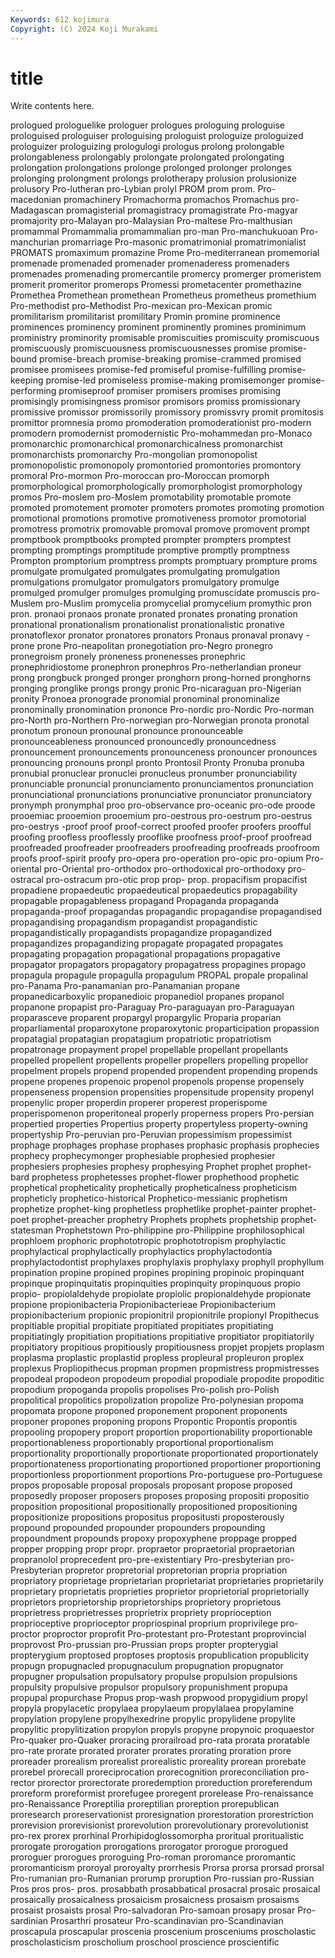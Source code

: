 ```yaml
---
Keywords: 612 kojimura
Copyright: (C) 2024 Koji Murakami
---
```


# title

Write contents here.



prologued prologuelike prologuer prologues prologuing prologuise
prologuised prologuiser prologuising prologuist prologuize prologuized prologuizer prologuizing prologulogi prologus
prolong prolongable prolongableness prolongably prolongate prolongated prolongating prolongation prolongations prolonge
prolonged prolonger prolonges prolonging prolongment prolongs prolotherapy prolusion prolusionize prolusory
Pro-lutheran pro-Lybian prolyl PROM prom prom. Pro-macedonian promachinery Promachorma promachos
Promachus pro-Madagascan promagisterial promagistracy promagistrate Pro-magyar promajority pro-Malayan pro-Malaysian Pro-maltese
Pro-malthusian promammal Promammalia promammalian pro-man Pro-manchukuoan Pro-manchurian promarriage Pro-masonic promatrimonial
promatrimonialist PROMATS promaximum promazine Prome Pro-mediterranean promemorial promenade promenaded promenader
promenaderess promenaders promenades promenading promercantile promercy promerger promeristem promerit promeritor
promerops Promessi prometacenter promethazine Promethea Promethean promethean Prometheus prometheus promethium
Pro-methodist pro-Methodist Pro-mexican pro-Mexican promic promilitarism promilitarist promilitary Promin promine
prominence prominences prominency prominent prominently promines prominimum proministry prominority promisable
promiscuities promiscuity promiscuous promiscuously promiscuousness promiscuousnesses promise promise-bound promise-breach promise-breaking
promise-crammed promised promisee promisees promise-fed promiseful promise-fulfilling promise-keeping promise-led promiseless
promise-making promisemonger promise-performing promiseproof promiser promisers promises promising promisingly promisingness
promisor promisors promiss promissionary promissive promissor promissorily promissory promissvry promit
promitosis promittor promnesia promo promoderation promoderationist pro-modern promodern promodernist promodernistic
Pro-mohammedan pro-Monaco promonarchic promonarchical promonarchicalness promonarchist promonarchists promonarchy Pro-mongolian promonopolist
promonopolistic promonopoly promontoried promontories promontory promoral Pro-mormon Pro-moroccan pro-Moroccan promorph
promorphological promorphologically promorphologist promorphology promos Pro-moslem pro-Moslem promotability promotable promote
promoted promotement promoter promoters promotes promoting promotion promotional promotions promotive
promotiveness promotor promotorial promotress promotrix promovable promoval promove promovent prompt
promptbook promptbooks prompted prompter prompters promptest prompting promptings promptitude promptive
promptly promptness Prompton promptorium promptress prompts promptuary prompture proms promulgate
promulgated promulgates promulgating promulgation promulgations promulgator promulgators promulgatory promulge promulged
promulger promulges promulging promuscidate promuscis pro-Muslem pro-Muslim promycelia promycelial promycelium
promythic pron pron. pronaoi pronaos pronate pronated pronates pronating pronation
pronational pronationalism pronationalist pronationalistic pronative pronatoflexor pronator pronatores pronators Pronaus
pronaval pronavy -prone prone Pro-neapolitan pronegotiation pro-Negro pronegro pronegroism pronely
proneness pronenesses pronephric pronephridiostome pronephron pronephros Pro-netherlandian proneur prong prongbuck
pronged pronger pronghorn prong-horned pronghorns pronging pronglike prongs prongy pronic
Pro-nicaraguan pro-Nigerian pronity Pronoea pronograde pronomial pronominal pronominalize pronominally pronomination
prononce Pro-nordic pro-Nordic Pro-norman pro-North pro-Northern Pro-norwegian pro-Norwegian pronota pronotal
pronotum pronoun pronounal pronounce pronounceable pronounceableness pronounced pronouncedly pronouncedness pronouncement
pronouncements pronounceness pronouncer pronounces pronouncing pronouns pronpl pronto Prontosil Pronty
Pronuba pronuba pronubial pronuclear pronuclei pronucleus pronumber pronunciability pronunciable pronuncial
pronunciamento pronunciamentos pronunciation pronunciational pronunciations pronunciative pronunciator pronunciatory pronymph pronymphal
proo pro-observance pro-oceanic pro-ode proode prooemiac prooemion prooemium pro-oestrous pro-oestrum
pro-oestrus pro-oestrys -proof proof proof-correct proofed proofer proofers proofful proofing
proofless prooflessly prooflike proofness proof-proof proofread proofreaded proofreader proofreaders proofreading
proofreads proofroom proofs proof-spirit proofy pro-opera pro-operation pro-opic pro-opium Pro-oriental
pro-Oriental pro-orthodox pro-orthodoxical pro-orthodoxy pro-ostracal pro-ostracum pro-otic prop prop- prop.
propacifism propacifist propadiene propaedeutic propaedeutical propaedeutics propagability propagable propagableness propagand
Propaganda propaganda propaganda-proof propagandas propagandic propagandise propagandised propagandising propagandism propagandist
propagandistic propagandistically propagandists propagandize propagandized propagandizes propagandizing propagate propagated propagates
propagating propagation propagational propagations propagative propagator propagators propagatory propagatress propagines
propago propagula propagule propagulla propagulum PROPAL propale propalinal pro-Panama Pro-panamanian
pro-Panamanian propane propanedicarboxylic propanedioic propanediol propanes propanol propanone propapist pro-Paraguay
Pro-paraguayan pro-Paraguayan proparasceve proparent propargyl propargylic Proparia proparian proparliamental proparoxytone
proparoxytonic proparticipation propassion propatagial propatagian propatagium propatriotic propatriotism propatronage propayment
propel propellable propellant propellants propelled propellent propellents propeller propellers propelling
propellor propelment propels propend propended propendent propending propends propene propenes
propenoic propenol propenols propense propensely propenseness propension propensities propensitude propensity
propenyl propenylic proper properdin properer properest properispome properispomenon properitoneal properly
properness propers Pro-persian propertied properties Propertius property propertyless property-owning propertyship
Pro-peruvian pro-Peruvian propessimism propessimist prophage prophages prophase prophases prophasic prophasis
prophecies prophecy prophecymonger prophesiable prophesied prophesier prophesiers prophesies prophesy prophesying
Prophet prophet prophet-bard prophetess prophetesses prophet-flower prophethood prophetic prophetical propheticality
prophetically propheticalness propheticism propheticly prophetico-historical Prophetico-messianic prophetism prophetize prophet-king prophetless
prophetlike prophet-painter prophet-poet prophet-preacher prophetry Prophets prophets prophetship prophet-statesman Prophetstown
Pro-philippine pro-Philippine prophilosophical prophloem prophoric prophototropic prophototropism prophylactic prophylactical prophylactically
prophylactics prophylactodontia prophylactodontist prophylaxes prophylaxis prophylaxy prophyll prophyllum propination propine
propined propines propining propinoic propinquant propinque propinquitatis propinquities propinquity propinquous
propio propio- propiolaldehyde propiolate propiolic propionaldehyde propionate propione propionibacteria Propionibacterieae
Propionibacterium propionibacterium propionic propionitril propionitrile propionyl Propithecus propitiable propitial propitiate
propitiated propitiates propitiating propitiatingly propitiation propitiations propitiative propitiator propitiatorily propitiatory
propitious propitiously propitiousness propjet propjets proplasm proplasma proplastic proplastid propless
propleural propleuron proplex proplexus Propliopithecus propman propmen propmistress propmistresses propodeal
propodeon propodeum propodial propodiale propodite propoditic propodium propoganda propolis propolises
Pro-polish pro-Polish propolitical propolitics propolization propolize Pro-polynesian propoma propomata propone
proponed proponement proponent proponents proponer propones proponing propons Propontic Propontis
propontis propooling propopery proport proportion proportionability proportionable proportionableness proportionably proportional
proportionalism proportionality proportionally proportionate proportionated proportionately proportionateness proportionating proportioned proportioner
proportioning proportionless proportionment proportions Pro-portuguese pro-Portuguese propos proposable proposal proposals
proposant propose proposed proposedly proposer proposers proposes proposing propositi propositio
proposition propositional propositionally propositioned propositioning propositionize propositions propositus propositusti proposterously
propound propounded propounder propounders propounding propoundment propounds propoxy propoxyphene proppage
propped propper propping propr propr. propraetor propraetorial propraetorian propranolol proprecedent
pro-pre-existentiary Pro-presbyterian pro-Presbyterian propretor propretorial propretorian propria propriation propriatory proprietage
proprietarian proprietariat proprietaries proprietarily proprietary proprietatis proprieties proprietor proprietorial proprietorially
proprietors proprietorship proprietorships proprietory proprietous proprietress proprietresses proprietrix propriety proprioception
proprioceptive proprioceptor propriospinal proprium proprivilege pro-proctor proproctor proprofit Pro-protestant pro-Protestant
proprovincial proprovost Pro-prussian pro-Prussian props propter propterygial propterygium proptosed proptoses
proptosis propublication propublicity propugn propugnacled propugnaculum propugnation propugnator propugner propulsation
propulsatory propulse propulsion propulsions propulsity propulsive propulsor propulsory propunishment propupa
propupal propurchase Propus prop-wash propwood propygidium propyl propyla propylacetic propylaea
propylaeum propylalaea propylamine propylation propylene propylhexedrine propylic propylidene propylite propylitic
propylitization propylon propyls propyne propynoic proquaestor Pro-quaker pro-Quaker proracing prorailroad
pro-rata prorata proratable pro-rate prorate prorated prorater prorates prorating proration
prore proreader prorealism prorealist prorealistic proreality prorean prorebate prorebel prorecall
proreciprocation prorecognition proreconciliation pro-rector prorector prorectorate proredemption proreduction proreferendum proreform
proreformist prorefugee proregent prorelease Pro-renaissance pro-Renaissance Proreptilia proreptilian proreption prorepublican
proresearch proreservationist proresignation prorestoration prorestriction prorevision prorevisionist prorevolution prorevolutionary prorevolutionist
pro-rex prorex prorhinal Prorhipidoglossomorpha proritual proritualistic prorogate prorogation prorogations prorogator
prorogue prorogued proroguer prorogues proroguing Pro-roman proromance proromantic proromanticism proroyal
proroyalty prorrhesis Prorsa prorsa prorsad prorsal Pro-rumanian pro-Rumanian prorump proruption
Pro-russian pro-Russian Pros pros pros- pros. prosabbath prosabbatical prosacral prosaic
prosaical prosaically prosaicalness prosaicism prosaicness prosaism prosaisms prosaist prosaists prosal
Pro-salvadoran Pro-samoan prosapy prosar Pro-sardinian Prosarthri prosateur Pro-scandinavian pro-Scandinavian proscapula
proscapular proscenia proscenium prosceniums proscholastic proscholasticism proscholium proschool proscience proscientific
